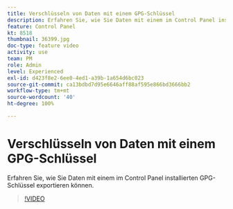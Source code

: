 ```yaml
---
title: Verschlüsseln von Daten mit einem GPG-Schlüssel
description: Erfahren Sie, wie Sie Daten mit einem im Control Panel installierten GPG-Schlüssel exportieren können.
feature: Control Panel
kt: 8518
thumbnail: 36399.jpg
doc-type: feature video
activity: use
team: PM
role: Admin
level: Experienced
exl-id: d423f8e2-6ee0-4ed1-a39b-1a654d6bc023
source-git-commit: ca13bdbd7d95e6646aff88af595e866bd3666bb2
workflow-type: tm+mt
source-wordcount: '40'
ht-degree: 100%

---
```


# Verschlüsseln von Daten mit einem GPG-Schlüssel

Erfahren Sie, wie Sie Daten mit einem im Control Panel installierten GPG-Schlüssel exportieren können.

>[!VIDEO](https://video.tv.adobe.com/v/36399?quality=12)


